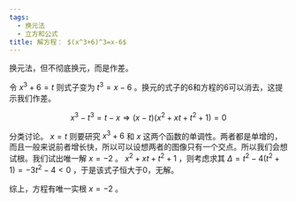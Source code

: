 ```yaml
---
tags:
  - 换元法
  - 立方和公式
title: 解方程： $(x^3+6)^3=x-6$
---
```

换元法，但不彻底换元，而是作差。

令 $x^3+6 = t$ 则式子变为 $t^3 = x-6$ 。换元的式子的6和方程的6可以消去，这提示我们作差。

$$
x^3 - t^3 = t - x \Rightarrow (x-t)(x^2+xt+t^2 + 1) = 0
$$

分类讨论。 $x=t$ 则要研究 $x^3+6$ 和 $x$ 这两个函数的单调性。两者都是单增的，而且一般来说前者增长快，所以可以设想两者的图像只有一个交点。所以我们会想试根。我们试出唯一解 $x = -2$ 。 $x^2+xt+t^2 + 1$ ，则考虑求其 $\Delta = t^2 - 4(t^2 + 1) = -3t^2 - 4 < 0$ ，于是该式子恒大于0，无解。

综上，方程有唯一实根 $x = -2$ 。